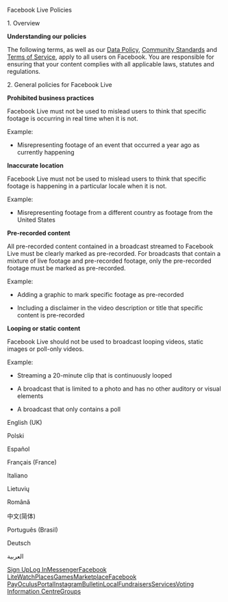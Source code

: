 Facebook Live Policies

1\. Overview

**Understanding our policies**

The following terms, as well as our [Data Policy](https://www.facebook.com/about/privacy/), [Community Standards](https://www.facebook.com/communitystandards/) and [Terms of Service](https://www.facebook.com/legal/terms), apply to all users on Facebook. You are responsible for ensuring that your content complies with all applicable laws, statutes and regulations.

2\. General policies for Facebook Live

**Prohibited business practices**

Facebook Live must not be used to mislead users to think that specific footage is occurring in real time when it is not.

Example:

*   Misrepresenting footage of an event that occurred a year ago as currently happening

**Inaccurate location**

Facebook Live must not be used to mislead users to think that specific footage is happening in a particular locale when it is not.

Example:

*   Misrepresenting footage from a different country as footage from the United States

**Pre-recorded content**

All pre-recorded content contained in a broadcast streamed to Facebook Live must be clearly marked as pre-recorded. For broadcasts that contain a mixture of live footage and pre-recorded footage, only the pre-recorded footage must be marked as pre-recorded.

Example:

*   Adding a graphic to mark specific footage as pre-recorded

*   Including a disclaimer in the video description or title that specific content is pre-recorded

**Looping or static content**

Facebook Live should not be used to broadcast looping videos, static images or poll-only videos.

Example:

*   Streaming a 20-minute clip that is continuously looped

*   A broadcast that is limited to a photo and has no other auditory or visual elements

*   A broadcast that only contains a poll

English (UK)

Polski

Español

Français (France)

Italiano

Lietuvių

Română

中文(简体)

Português (Brasil)

Deutsch

العربية

[Sign Up](https://www.facebook.com/reg/)[Log In](https://www.facebook.com/login/)[Messenger](https://l.facebook.com/l.php?u=https%3A%2F%2Fmessenger.com%2F&h=AT2-NdCDfs8x-I-3G0e1ljMconbTtJQBDrqbWgmabtSgUfmJ3Xaquow5tPYpPyxctAXNGHNl8crLkjMXNgXtJozWaYJmkBiyJBR81GlUiGONRIjoX5Bg70kAuM90EVgfy_PgmwuXfTI2xaF_sloMgebxZiKF5LonGlJLug)[Facebook Lite](https://www.facebook.com/lite/)[Watch](https://en-gb.facebook.com/watch/)[Places](https://www.facebook.com/places/)[Games](https://www.facebook.com/games/)[Marketplace](https://www.facebook.com/marketplace/)[Facebook Pay](https://pay.facebook.com/)[Oculus](https://l.facebook.com/l.php?u=https%3A%2F%2Fwww.oculus.com%2F&h=AT2-NdCDfs8x-I-3G0e1ljMconbTtJQBDrqbWgmabtSgUfmJ3Xaquow5tPYpPyxctAXNGHNl8crLkjMXNgXtJozWaYJmkBiyJBR81GlUiGONRIjoX5Bg70kAuM90EVgfy_PgmwuXfTI2xaF_sloMgebxZiKF5LonGlJLug)[Portal](https://portal.facebook.com/)[Instagram](https://l.facebook.com/l.php?u=https%3A%2F%2Fwww.instagram.com%2F&h=AT2-NdCDfs8x-I-3G0e1ljMconbTtJQBDrqbWgmabtSgUfmJ3Xaquow5tPYpPyxctAXNGHNl8crLkjMXNgXtJozWaYJmkBiyJBR81GlUiGONRIjoX5Bg70kAuM90EVgfy_PgmwuXfTI2xaF_sloMgebxZiKF5LonGlJLug)[Bulletin](https://www.bulletin.com/)[Local](https://www.facebook.com/local/lists/245019872666104/)[Fundraisers](https://www.facebook.com/fundraisers/)[Services](https://www.facebook.com/biz/directory/)[Voting Information Centre](https://www.facebook.com/votinginformationcenter/?entry_point=c2l0ZQ%3D%3D)[Groups](https://www.facebook.com/groups/explore/)